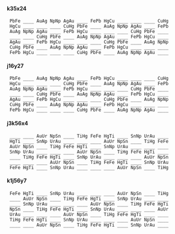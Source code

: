 #### k35x24

     PbFe ____ AuAg NpNp AgAu ____ FePb HgCu ____ ____ ____ CuHg 
     HgCu ____ ____ ____ CuHg PbFe ____ AuAg NpNp AgAu ____ FePb 
     AuAg NpNp AgAu ____ FePb HgCu ____ ____ ____ CuHg PbFe ____ 
     ____ ____ CuHg PbFe ____ AuAg NpNp AgAu ____ FePb HgCu ____ 
     AgAu ____ FePb HgCu ____ ____ ____ CuHg PbFe ____ AuAg NpNp 
     CuHg PbFe ____ AuAg NpNp AgAu ____ FePb HgCu ____ ____ ____ 
     FePb HgCu ____ ____ ____ CuHg PbFe ____ AuAg NpNp AgAu ____ 


#### j16y27

     PbFe ____ AuAg NpNp AgAu ____ FePb HgCu ____ ____ ____ CuHg 
     HgCu ____ ____ ____ CuHg PbFe ____ AuAg NpNp AgAu ____ FePb 
     AuAg NpNp AgAu ____ FePb HgCu ____ ____ ____ CuHg PbFe ____ 
     ____ ____ CuHg PbFe ____ AuAg NpNp AgAu ____ FePb HgCu ____ 
     AgAu ____ FePb HgCu ____ ____ ____ CuHg PbFe ____ AuAg NpNp 
     CuHg PbFe ____ AuAg NpNp AgAu ____ FePb HgCu ____ ____ ____ 
     FePb HgCu ____ ____ ____ CuHg PbFe ____ AuAg NpNp AgAu ____ 


#### j3k56x4

     ____ ____ AuUr NpSn ____ TiHg FeFe HgTi ____ SnNp UrAu ____ 
     HgTi ____ SnNp UrAu ____ ____ ____ AuUr NpSn ____ TiHg FeFe 
     AuUr NpSn ____ TiHg FeFe HgTi ____ SnNp UrAu ____ ____ ____ 
     SnNp UrAu ____ ____ ____ AuUr NpSn ____ TiHg FeFe HgTi ____ 
     ____ TiHg FeFe HgTi ____ SnNp UrAu ____ ____ ____ AuUr NpSn 
     ____ ____ ____ AuUr NpSn ____ TiHg FeFe HgTi ____ SnNp UrAu 
     FeFe HgTi ____ SnNp UrAu ____ ____ ____ AuUr NpSn ____ TiHg 


#### k1j56y7

     FeFe HgTi ____ SnNp UrAu ____ ____ ____ AuUr NpSn ____ TiHg 
     ____ AuUr NpSn ____ TiHg FeFe HgTi ____ SnNp UrAu ____ ____ 
     ____ SnNp UrAu ____ ____ ____ AuUr NpSn ____ TiHg FeFe HgTi 
     NpSn ____ TiHg FeFe HgTi ____ SnNp UrAu ____ ____ ____ AuUr 
     UrAu ____ ____ ____ AuUr NpSn ____ TiHg FeFe HgTi ____ ____ 
     TiHg FeFe HgTi ____ SnNp UrAu ____ ____ ____ AuUr NpSn ____ 
     ____ ____ AuUr NpSn ____ TiHg FeFe HgTi ____ SnNp UrAu ____ 


